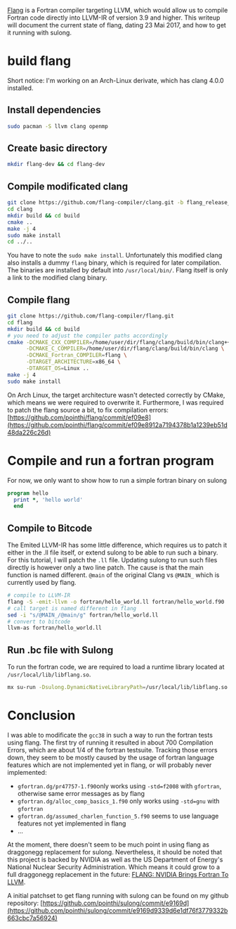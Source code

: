 [Flang](https://github.com/flang-compiler/flang) is a Fortran compiler targeting
LLVM, which would allow us to compile Fortran code directly into LLVM-IR of
version 3.9 and higher. This writeup will document the current state of flang,
dating 23 Mai 2017, and how to get it running with sulong.

# build flang

Short notice: I'm working on an Arch-Linux derivate, which has clang 4.0.0 installed.

## Install dependencies

```bash
sudo pacman -S llvm clang openmp
```

## Create basic directory

```bash
mkdir flang-dev && cd flang-dev
```

## Compile modificated clang

```bash
git clone https://github.com/flang-compiler/clang.git -b flang_release_40
cd clang
mkdir build && cd build
cmake ..
make -j 4
sudo make install
cd ../..
```

You have to note the ```sudo make install```. Unfortunately this modified clang
also installs a dummy ```flang``` binary, which is required for later compilation.
The binaries are installed by default into ```/usr/local/bin/```. Flang itself is
only a link to the modified clang binary.

## Compile flang

```bash
git clone https://github.com/flang-compiler/flang.git
cd flang
mkdir build && cd build
# you need to adjust the compiler paths accordingly
cmake -DCMAKE_CXX_COMPILER=/home/user/dir/flang/clang/build/bin/clang++ \
      -DCMAKE_C_COMPILER=/home/user/dir/flang/clang/build/bin/clang \
      -DCMAKE_Fortran_COMPILER=flang \
      -DTARGET_ARCHITECTURE=x86_64 \
      -DTARGET_OS=Linux ..
make -j 4
sudo make install
```

On Arch Linux, the target architecture wasn't detected correctly by CMake, which
means we were required to overwrite it. Furthermore, I was required to patch the
flang source a bit, to fix compilation errors:
[https://github.com/pointhi/flang/commit/ef09e8](https://github.com/pointhi/flang/commit/ef09e8912a7194378b1a1239eb51d48da226c26d)

# Compile and run a fortran program

For now, we only want to show how to run a simple fortran binary on sulong

```fortran
program hello
  print *, 'hello world'
  end
```

## Compile to Bitcode

The Emited LLVM-IR has some little difference, which requires us to patch it either
in the .ll file itself, or extend sulong to be able to run such a binary. For this
tutorial, I will patch the ```.ll``` file. Updating sulong to run such files directly
is however only a two line patch. The cause is that the main function is named
different. ```@main``` of the original Clang vs ```@MAIN_``` which is currently
used by flang.

```bash
# compile to LLVM-IR
flang -S -emit-llvm -o fortran/hello_world.ll fortran/hello_world.f90
# call target is named different in flang
sed -i "s/@MAIN_/@main/g" fortran/hello_world.ll
# convert to bitcode
llvm-as fortran/hello_world.ll
```

## Run .bc file with Sulong

To run the fortran code, we are required to load a runtime library
located at ```/usr/local/lib/libflang.so```.

```bash
mx su-run -Dsulong.DynamicNativeLibraryPath=/usr/local/lib/libflang.so fortran/hello_world.bc
```

# Conclusion

I was able to modificate the ```gcc38``` in such a way to run the fortran tests
using flang. The first try of running it resulted in about 700 Compilation Errors,
which are about 1/4 of the fortran testsuite. Tracking those errors down, they
seem to be mostly caused by the usage of fortran language features which are not
implemented yet in flang, or will probably never implemented:

* ```gfortran.dg/pr47757-1.f90```only works using ```-std=f2008``` with ```gfortran```,
  otherwise same error messages as by flang
* ```gfortran.dg/alloc_comp_basics_1.f90```
  only works using ```-std=gnu``` with ```gfortran```
* ```gfortran.dg/assumed_charlen_function_5.f90``` seems to use language features
  not yet implemented in flang
* ...

At the moment, there doesn't seem to be much point in using flang as draggonegg
replacement for sulong. Nevertheless, it should be noted that this project is backed
by NVIDIA as well as the US Department of Energy's National Nuclear Security Administration.
Which means it could grow to a full draggonegg replacement in the future:
[FLANG: NVIDIA Brings Fortran To LLVM](https://phoronix.com/scan.php?page=news_item&px=LLVM-NVIDIA-Fortran-Flang).

A initial patchset to get flang running with sulong can be found on my
github repository: [https://github.com/pointhi/sulong/commit/e9169d](https://github.com/pointhi/sulong/commit/e9169d9339d6e1df76f3779332b663cbc7a56924)

